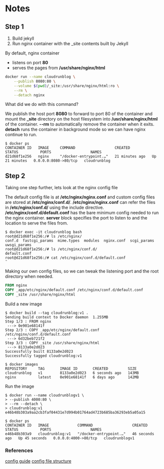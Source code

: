 # Notes

## Step 1

1. Build jekyll
2. Run nginx container with the _site contents built by Jekyll

By default, nginx container

- listens on port **80**
- serves the pages from **/usr/share/nginx/html**

```bash
docker run --name cloudrunblog \
    --publish 8080:80 \
    --volume $(pwd)/_site:/usr/share/nginx/html:ro \
    --rm \
    --detach nginx
```

What did we do with this command?

We publish the host port **8080** to forward to port 80 of the container and mount the **_site** directory on the host filesystem into **/usr/share/nginx/html** of the container. **--rm** to automatically remove the container when it exits. **detach** runs the container in background mode so we can have nginx continue to run. 

```text
$ docker ps
CONTAINER ID   IMAGE     COMMAND                  CREATED          STATUS          PORTS                  NAMES
d21d68f1e256   nginx     "/docker-entrypoint.…"   21 minutes ago   Up 21 minutes   0.0.0.0:8080->80/tcp   cloudrunblog
```

## Step 2

Taking one step further, lets look at the nginx config file 

The default config file is at **/etc/nginx/nginx.conf** and custom config files are stored at **/etc/nginx/conf.d/**. **/etc/nginx/nginx.conf** can refer the files in  **/etc/nginx/conf.d/** using the include directive. **/etc/nginx/conf.d/default.conf** has the bare minimum config needed to run the nginx container. **server** block specifies the port to listen to and the location to serve the files from.

```text
$ docker exec -it cloudrunblog bash
root@d21d68f1e256:/# ls /etc/nginx/
conf.d  fastcgi_params  mime.types  modules  nginx.conf  scgi_params  uwsgi_params
root@d21d68f1e256:/# ls /etc/nginx/conf.d/
default.conf
root@d21d68f1e256:/# cat /etc/nginx/conf.d/default.conf
˜
```

Making our own config files, so we can tweak the listening port and the root directory when needed.

```Dockerfile
FROM nginx
COPY _app/etc/nginx/default.conf /etc/nginx/conf.d/default.conf
COPY _site /usr/share/nginx/html
```

Build a new image

```text
$ docker build --tag cloudrunblog:v1 .
Sending build context to Docker daemon  1.255MB
Step 1/3 : FROM nginx
 ---> 0e901e68141f
Step 2/3 : COPY _app/etc/nginx/default.conf /etc/nginx/conf.d/default.conf
 ---> 6d32beb721f2
Step 3/3 : COPY _site /usr/share/nginx/html
 ---> 8133a0e2d023
Successfully built 8133a0e2d023
Successfully tagged cloudrunblog:v1

$ docker images
REPOSITORY     TAG       IMAGE ID       CREATED         SIZE
cloudrunblog   v1        8133a0e2d023   6 seconds ago   143MB
nginx          latest    0e901e68141f   6 days ago      142MB
```

Run the image 

```console
$ docker run --name cloudrunblogv1 \
> --publish 4000:80 \
> --rm --detach \
> cloudrunblog:v1
e46b48b303a9aa2cb3faf04431e7d994b01764ad4723b685ba36293eb5a05a15

$ docker ps
CONTAINER ID   IMAGE             COMMAND                  CREATED          STATUS          PORTS                  NAMES
e46b48b303a9   cloudrunblog:v1   "/docker-entrypoint.…"   46 seconds ago   Up 45 seconds   0.0.0.0:4000->80/tcp   cloudrunblogv1
```

### References

[config guide](http://nginx.org/en/docs/beginners_guide.html)
[config file structure](http://nginx.org/en/docs/beginners_guide.html#conf_structure)
